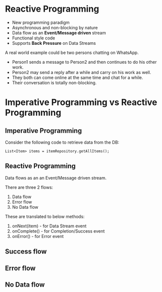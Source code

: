# Reactive Programming

* New programming paradigm
* Asynchronous and non-blocking by nature
* Data flow as an **Event/Message driven** stream
* Functional style code
* Supports **Back Pressure** on Data Streams

A real world example could be two persons chatting on WhatsApp.

* Person1 sends a message to Person2 and then continues to do his other work.
* Person2 may send a reply after a while and carry on his work as well.
* They both can come online at the same time and chat for a while.
* Their conversation is totally non-blocking.

# Imperative Programming vs Reactive Programming

## Imperative Programming

Consider the following code to retrieve data from the DB:

```
List<Item> items = itemRepository.getAllItems();
```



## Reactive Programming

Data flows as an an Event/Message driven stream.

There are three 2 flows:

1. Data flow
2. Error flow
3. No Data flow

These are translated to below methods:

1. onNext(item) - for Data Stream event
2. onComplete() - for Completion/Success event
3. onError() - for Error event

## Success flow


## Error flow


## No Data flow